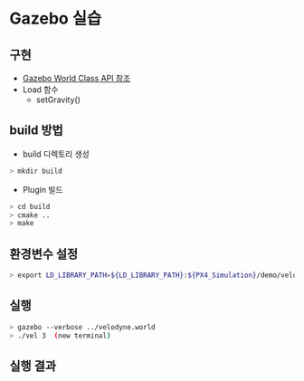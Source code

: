 # Gazebo 실습 


## 구현
- [Gazebo World Class API 참조](https://osrf-distributions.s3.amazonaws.com/gazebo/api/dev/classgazebo_1_1physics_1_1World.html#details)
- Load 함수 
    - setGravity()

## build 방법 
- build 디렉토리 생성
```bash
> mkdir build 
```    
- Plugin 빌드
```bash
> cd build
> cmake ..
> make
```
## 환경변수 설정
```bash
> export LD_LIBRARY_PATH=${LD_LIBRARY_PATH}:${PX4_Simulation}/demo/velodyne_plugin/build
```
## 실행 
```bash
> gazebo --verbose ../velodyne.world
> ./vel 3  (new terminal)
```

## 실행 결과 